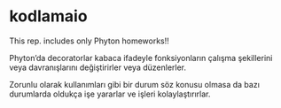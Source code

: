 # kodlamaio
This rep. includes only Phyton homeworks!!

Phyton’da decoratorlar kabaca ifadeyle fonksiyonların çalışma şekillerini veya davranışlarını değiştirirler veya düzenlerler.

Zorunlu olarak kullanımları gibi bir durum söz konusu olmasa da bazı durumlarda oldukça işe yararlar ve işleri kolaylaştırırlar. 
